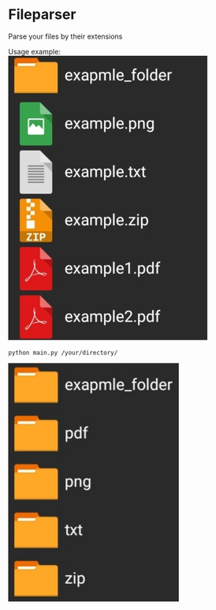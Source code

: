 # Fileparser 
Parse your files by their extensions 

Usage example:
![before](https://github.com/Jesello/Fileparser/blob/main/imgs/before.jpg)

    python main.py /your/directory/

![after](https://github.com/Jesello/Fileparser/blob/main/imgs/after.jpg)
